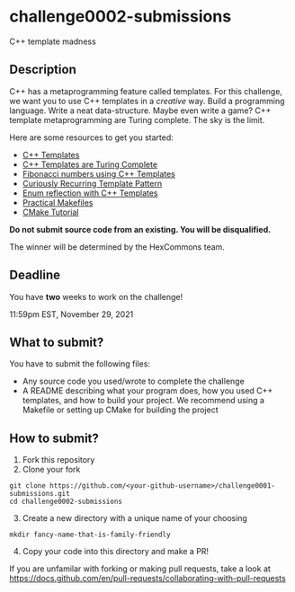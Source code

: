 # challenge0002-submissions

C++ template madness

## Description

C++ has a metaprogramming feature called templates. For this challenge, we want you to use C++ templates in a _creative_ way. Build a programming language. Write a neat data-structure. Maybe even write a game? C++ template metaprogramming are Turing complete. The sky is the limit.

Here are some resources to get you started:
- [C++ Templates](https://en.cppreference.com/w/cpp/language/templates)
- [C++ Templates are Turing Complete](https://rtraba.files.wordpress.com/2015/05/cppturing.pdf)
- [Fibonacci numbers using C++ Templates](https://gist.github.com/toch/7ed3a1786d0ed464fd94)	
- [Curiously Recurring Template Pattern](https://dev.to/poulamic/intro-to-creating-css-art-1ep5)
- [Enum reflection with C++ Templates](https://taylorconor.com/blog/enum-reflection/)
- [Practical Makefiles](http://nuclear.mutantstargoat.com/articles/make/?utm_source=pocket_mylist)
- [CMake Tutorial](https://cmake.org/cmake/help/latest/guide/tutorial/index.html)

**Do not submit source code from an existing. You will be disqualified.**

The winner will be determined by the HexCommons team.

## Deadline

You have **two** weeks to work on the challenge!

11:59pm EST, November 29, 2021	

## What to submit?

You have to submit the following files:
- Any source code you used/wrote to complete the challenge
- A README describing what your program does, how you used C++ templates, and how to build your project. We recommend using a Makefile or setting up CMake for building the project

## How to submit?

1. Fork this repository
2. Clone your fork
```
git clone https://github.com/<your-github-username>/challenge0001-submissions.git
cd challenge0002-submissions
```
3. Create a new directory with a unique name of your choosing
```
mkdir fancy-name-that-is-family-friendly
```
4. Copy your code into this directory and make a PR!

If you are unfamilar with forking or making pull requests, take a look at https://docs.github.com/en/pull-requests/collaborating-with-pull-requests
